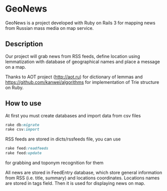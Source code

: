 # GeoNews

GeoNews is a project developed with Ruby on Rails 3 for mapping news from Russian mass media on map service.

## Description

Our project will grab news from RSS feeds, define location using lemmatization with database of geographical names 
and place a message on a map.

Thanks to AOT project (http://aot.ru) for dictionary of lemmas and
https://github.com/kanwei/algorithms for implementation of Trie structure on Ruby.

## How to use

At first you must create databases and import data from csv files

```ruby
rake db:migrate
rake csv:import
```

RSS feeds are stored in dicts/rssfeeds file, you can use

```ruby
rake feed:readfeeds
rake feed:update
```

for grabbing and toponym recognition for them

All news are stored in FeedEntry database, which store general information from RSS (i.e. title, summary) and 
locations coordinates. Locations names are stored in tags field. Then it is used for displaying news on map.
